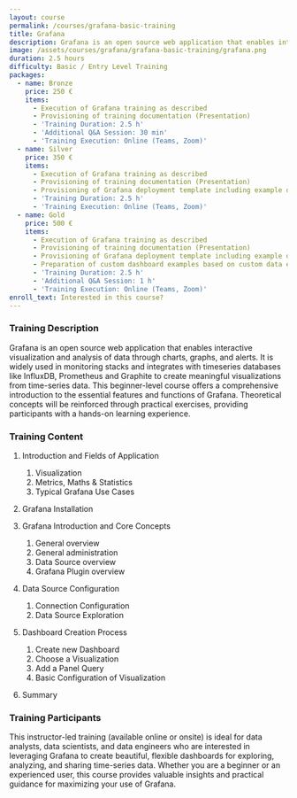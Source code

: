 ```yaml
---
layout: course
permalink: /courses/grafana-basic-training
title: Grafana
description: Grafana is an open source web application that enables interactive visualization and analysis of data through charts, graphs, and alerts. It is widely used in monitoring stacks and integrates with time series databases like InfluxDB, Prometheus and Graphite to create meaningful visualizations from  time-series data.
image: /assets/courses/grafana/grafana-basic-training/grafana.png
duration: 2.5 hours
difficulty: Basic / Entry Level Training
packages:
  - name: Bronze
    price: 250 €
    items:
      - Execution of Grafana training as described
      - Provisioning of training documentation (Presentation)
      - 'Training Duration: 2.5 h'
      - 'Additional Q&A Session: 30 min' 
      - 'Training Execution: Online (Teams, Zoom)'
  - name: Silver
    price: 350 €
    items:
      - Execution of Grafana training as described
      - Provisioning of training documentation (Presentation)
      - Provisioning of Grafana deployment template including example data and dashboards
      - 'Training Duration: 2.5 h'
      - 'Training Execution: Online (Teams, Zoom)'
  - name: Gold
    price: 500 €
    items:
      - Execution of Grafana training as described
      - Provisioning of training documentation (Presentation)
      - Provisioning of Grafana deployment template including example data and dashboards 
      - Preparation of custom dashboard examples based on custom data examples (SQL dumps) 
      - 'Training Duration: 2.5 h'
      - 'Additional Q&A Session: 1 h'
      - 'Training Execution: Online (Teams, Zoom)'
enroll_text: Interested in this course?
---
```



### Training Description

Grafana is an open source web application that enables interactive visualization and analysis of data through charts, graphs, and alerts. It is widely used in monitoring stacks and integrates with timeseries databases like InfluxDB, Prometheus and Graphite to create meaningful visualizations from time-series data. This beginner-level course offers a comprehensive introduction to the essential features and functions of Grafana. Theoretical concepts will be reinforced through practical exercises, providing participants with a hands-on learning experience.

### Training Content

1. Introduction and Fields of Application

   1. Visualization
   2. Metrics, Maths & Statistics
   3. Typical Grafana Use Cases

2. Grafana Installation
3. Grafana Introduction and Core Concepts

   1. General overview
   2. General administration
   3. Data Source overview
   4. Grafana Plugin overview

4. Data Source Configuration

   1. Connection Configuration
   2. Data Source Exploration

5. Dashboard Creation Process

   1. Create new Dashboard
   2. Choose a Visualization
   3. Add a Panel Query
   4. Basic Configuration of Visualization

6. Summary



### Training Participants

This instructor-led training (available online or onsite) is ideal for data analysts, data scientists, and data engineers who are interested in leveraging Grafana to create beautiful, flexible dashboards for exploring, analyzing, and sharing time-series data. Whether you are a beginner or an experienced user, this course provides valuable insights and practical guidance for maximizing your use of Grafana.